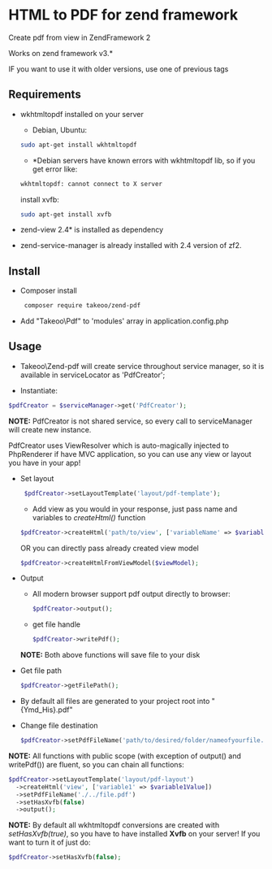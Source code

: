 # HTML to PDF for zend framework

Create pdf from view in ZendFramework 2

Works on zend framework v3.*

IF you want to use it with older versions, use one of previous tags

## Requirements

 - wkhtmltopdf installed on your server
    - Debian, Ubuntu:
     
     ```bash
     sudo apt-get install wkhtmltopdf
     ```
    - *Debian servers have known errors with wkhtmltopdf lib, so if you get error like:
     ```bash
     wkhtmltopdf: cannot connect to X server
     ```
     install xvfb:
     
     ```bash
     sudo apt-get install xvfb
     ```
 - zend-view 2.4* is installed as dependency
 - zend-service-manager is already installed with 2.4 version of zf2.
 
 
## Install
 - Composer install
     ```bash
      composer require takeoo/zend-pdf
      ```
     
 - Add "Takeoo\\Pdf" to 'modules' array in application.config.php

## Usage
 - Takeoo\Zend-pdf will create service throughout service manager, so it is available in serviceLocator as 'PdfCreator';

 - Instantiate:
 
  ```php
  $pdfCreator = $serviceManager->get('PdfCreator');
  ```
  
   **NOTE:** PdfCreator is not shared service, so every call to serviceManager will create new instance.
   
   PdfCreator uses ViewResolver which is auto-magically injected to PhpRenderer if have MVC application, so you can use any view or layout you have in your app!
   - Set layout
   
       ```php
        $pdfCreator->setLayoutTemplate('layout/pdf-template');
       ```
       - Add view as you would in your response, just pass name and variables to *createHtml()* function
       
       ```php
       $pdfCreator->createHtml('path/to/view', ['variableName' => $variableValue]);
       ```
           
       OR you can directly pass already created view model
       
       ```php
       $pdfCreator->createHtmlFromViewModel($viewModel);
       ```
   
   - Output
        - All modern browser support pdf output directly to browser:
        
            ```php
            $pdfCreator->output();
            ```
        -  get file handle
        
           ```php
           $pdfCreator->writePdf();
           ```
           
     **NOTE:** Both above functions will save file to your disk
         
   - Get file path
       ```php
       $pdfCreator->getFilePath();
       ```
       
   - By default all files are generated to your project root into "{Ymd_His}.pdf"
   
   - Change file destination
        ```php
        $pdfCreator->setPdfFileName('path/to/desired/folder/nameofyourfile.pdf');
        ```
        
        
   **NOTE:** All functions with public scope (with exception of output() and writePdf()) are fluent, so you can chain all functions:
   
   ```php
   $pdfCreator->setLayoutTemplate('layout/pdf-layout')
     ->createHtml('view', ['variable1' => $variable1Value])
     ->setPdfFileName('./../file.pdf')
     ->setHasXvfb(false)
     ->output();
   ```
   
   
   
   **NOTE:** By default all wkhtmltopdf conversions are created with  *setHasXvfb(true)*, so you have to have installed  **Xvfb** on your server!
   If you want to turn it of just do:
   
```php
$pdfCreator->setHasXvfb(false);
```
        
  
     
     
     
     
     
 